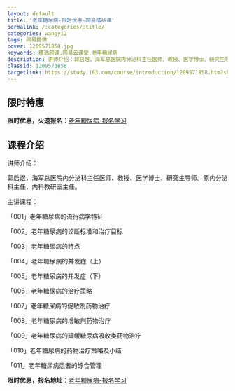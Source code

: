 ```yaml
---
layout: default
title: '老年糖尿病-限时优惠-网易精品课'
permalink: /:categories/:title/
categories: wangyi2
tags: 网易提供
cover: 1209571858.jpg
keywords: 精选网课,网易云课堂,老年糖尿病
description: 讲师介绍：郭启煜，海军总医院内分泌科主任医师、教授、医学博士、研究生导师。原内分泌科主任，内科教研室主任。主讲课程：「0
classid: 1209571858
targetlink: https://study.163.com/course/introduction/1209571858.htm?share=1&shareId=1025206652&utm_campaign=share&utm_medium=iphoneShare&utm_source=&utm_u=1025206652
---
```


## 限时特惠

**限时优惠，火速报名**：[老年糖尿病-报名学习](https://study.163.com/course/introduction/1209571858.htm?share=1&shareId=1025206652&utm_campaign=share&utm_medium=iphoneShare&utm_source=&utm_u=1025206652)

## 课程介绍

讲师介绍：

郭启煜，海军总医院内分泌科主任医师、教授、医学博士、研究生导师。原内分泌科主任，内科教研室主任。

主讲课程：

「001」老年糖尿病的流行病学特征

「002」老年糖尿病的诊断标准和治疗目标

「003」老年糖尿病的特点

「004」老年糖尿病的并发症（上）

「005」老年糖尿病的并发症（下）

「006」老年糖尿病的治疗策略

「007」老年糖尿病的促敏剂药物治疗

「008」老年糖尿病的增敏剂药物治疗

「009」老年糖尿病的延缓糖尿病吸收类药物治疗

「010」老年糖尿病的药物治疗策略及小结

「011」老年糖尿病患者的综合管理

**限时优惠，报名地址**：[老年糖尿病-报名学习](https://study.163.com/course/introduction/1209571858.htm?share=1&shareId=1025206652&utm_campaign=share&utm_medium=iphoneShare&utm_source=&utm_u=1025206652)

